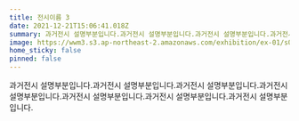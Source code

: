 ```yaml
---
title: 전시이름 3
date: 2021-12-21T15:06:41.018Z
summary: 과거전시 설명부분입니다.과거전시 설명부분입니다.과거전시 설명부분입니다.과거전시 설명부분입니다.과거전시 설명부분입니다.과거전시 설명부분입니다.과거전시 설명부분입니다.
image: https://wwm3.s3.ap-northeast-2.amazonaws.com/exhibition/ex-01/s0-item1.png
home_sticky: false
pinned: false
---
```

과거전시 설명부분입니다.과거전시 설명부분입니다.과거전시 설명부분입니다.과거전시 설명부분입니다.과거전시 설명부분입니다.과거전시 설명부분입니다.과거전시 설명부분입니다.